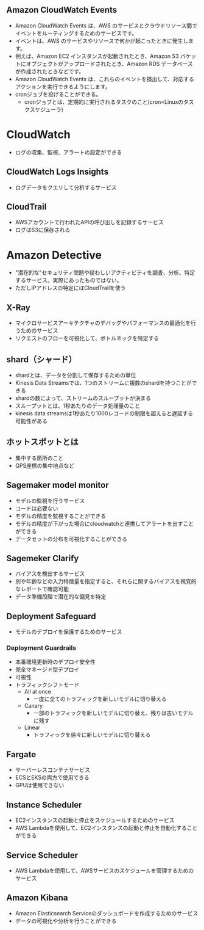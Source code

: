 ## Amazon CloudWatch Events
- Amazon CloudWatch Events は、AWS のサービスとクラウドリソース間でイベントをルーティングするためのサービスです。
- イベントは、AWS のサービスやリソースで何かが起こったときに発生します。
- 例えば、Amazon EC2 インスタンスが起動されたとき、Amazon S3 バケットにオブジェクトがアップロードされたとき、Amazon RDS データベースが作成されたときなどです。
- Amazon CloudWatch Events は、これらのイベントを検出して、対応するアクションを実行できるようにします。
- cronジョブを投げることができる。
  - cronジョブとは、定期的に実行されるタスクのこと(cron=Linuxのタスクスケジューラ)
# CloudWatch
- ログの収集、監視、アラートの設定ができる

## CloudWatch Logs Insights
- ログデータをクエリして分析するサービス

## CloudTrail
- AWSアカウントで行われたAPIの呼び出しを記録するサービス
- ログはS3に保存される

# Amazon Detective
- "潜在的な"セキュリティ問題や疑わしいアクティビティを調査、分析、特定するサービス。実際にあったものではない。
- ただしIPアドレスの特定にはCloudTrailを使う

## X-Ray
- マイクロサービスアーキテクチャのデバッグやパフォーマンスの最適化を行うためのサービス
- リクエストのフローを可視化して、ボトルネックを特定する

## shard（シャード）
- shardとは、データを分割して保存するための単位
- Kinesis Data Streamsでは、1つのストリームに複数のshardを持つことができる
- shardの数によって、ストリームのスループットが決まる
- スループットとは、1秒あたりのデータ処理量のこと
- kinesis data streamsは1秒あたり1000レコードの制限を超えると遅延する可能性がある

## ホットスポットとは
- 集中する箇所のこと
- GPS座標の集中地点など

## Sagemaker model monitor
- モデルの監視を行うサービス
- コードは必要ない
- モデルの精度を監視することができる
- モデルの精度が下がった場合にcloudwatchと連携してアラートを出すことができる
- データセットの分布を可視化することができる

## Sagemeker Clarify
- バイアスを検出するサービス
- 別や年齢などの入力特徴量を指定すると、それらに関するバイアスを視覚的なレポートで確認可能
- データ準備段階で潜在的な偏見を特定

## Deployment Safeguard
- モデルのデプロイを保護するためのサービス
### Deployment Guardrails
- 本番環境更新時のデプロイ安全性
- 完全マネージド型デプロイ
- 可視性
- トラフィックシフトモード
  - All at once
    - 一度に全てのトラフィックを新しいモデルに切り替える
  - Canary
    - 一部のトラフィックを新しいモデルに切り替え、残りは古いモデルに残す
  - Linear
    - トラフィックを徐々に新しいモデルに切り替える

## Fargate
- サーバーレスコンテナサービス
- ECSとEKSの両方で使用できる
- GPUは使用できない

##  Instance Scheduler
- EC2インスタンスの起動と停止をスケジュールするためのサービス
- AWS Lambdaを使用して、EC2インスタンスの起動と停止を自動化することができる

## Service Scheduler
- AWS Lambdaを使用して、AWSサービスのスケジュールを管理するためのサービス

## Amazon Kibana
- Amazon Elasticsearch Serviceのダッシュボードを作成するためのサービス
- データの可視化や分析を行うことができる